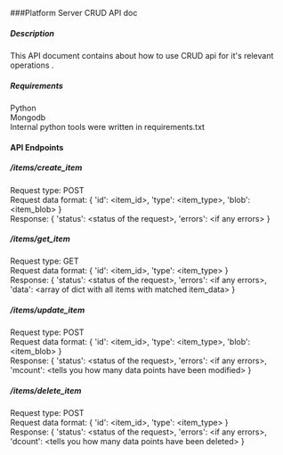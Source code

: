 ###Platform Server CRUD API doc

##### Description
This API document contains about how to use CRUD api for it's relevant operations . 

##### Requirements
Python<br/>
Mongodb<br/>
Internal python tools were written in requirements.txt<br/>

#### API Endpoints

##### _*/items/create_item*_
Request type: POST<br/>
Request data format: { 'id': \<item_id\>, 'type': \<item_type\>, 'blob': \<item_blob\> }<br/>
Response: { 'status': \<status of the request\>, 'errors': \<if any errors\> }<br/>

##### __/items/get_item__
Request type: GET<br/>
Request data format: { 'id': \<item_id\>, 'type': \<item_type\> }<br/> 
Response: { 'status': \<status of the request\>, 'errors': \<if any errors\>, 'data': \<array of dict with all items with matched item_data\> }<br/>

##### __/items/update_item__
Request type: POST<br/>
Request data format: { 'id': \<item_id\>, 'type': \<item_type\>, 'blob': \<item_blob\> }<br/>
Response: { 'status': \<status of the request\>, 'errors': \<if any errors\>, 'mcount': \<tells you how many data points have been modified\> }<br/>

##### __/items/delete_item__
Request type: POST<br/>
Request data format: { 'id': \<item_id\>, 'type': \<item_type\> }<br/>
Response: { 'status': \<status of the request\>, 'errors': \<if any errors\>, 'dcount': \<tells you how many data points have been deleted\> }<br/>
